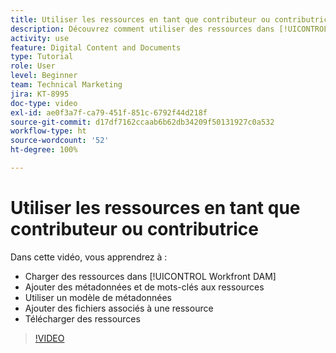 ```yaml
---
title: Utiliser les ressources en tant que contributeur ou contributrice
description: Découvrez comment utiliser des ressources dans [!UICONTROL Workfront DAM].
activity: use
feature: Digital Content and Documents
type: Tutorial
role: User
level: Beginner
team: Technical Marketing
jira: KT-8995
doc-type: video
exl-id: ae0f3a7f-ca79-451f-851c-6792f44d218f
source-git-commit: d17df7162ccaab6b62db34209f50131927c0a532
workflow-type: ht
source-wordcount: '52'
ht-degree: 100%

---
```


# Utiliser les ressources en tant que contributeur ou contributrice

Dans cette vidéo, vous apprendrez à :

* Charger des ressources dans [!UICONTROL Workfront DAM]
* Ajouter des métadonnées et de mots-clés aux ressources
* Utiliser un modèle de métadonnées
* Ajouter des fichiers associés à une ressource
* Télécharger des ressources

>[!VIDEO](https://video.tv.adobe.com/v/335255/?quality=12&learn=on&enablevpops)
